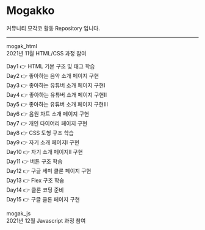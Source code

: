 # Mogakko

커뮤니티 모각코 활동 Repository 입니다.   
   
----------------------------------
mogak_html   
2021년 11월 HTML/CSS 과정 참여   

Day1 👉 HTML 기본 구조 및 태그 학습   
Day2 👉 좋아하는 음악 소개 페이지 구현   
Day3 👉 좋아하는 유튜버 소개 페이지 구현I   
Day4 👉 좋아하는 유튜버 소개 페이지 구현II   
Day5 👉 좋아하는 유튜버 소개 페이지 구현III   
Day6 👉 음원 차트 소개 페이지 구현   
Day7 👉 개인 다이어리 페이지 구현   
Day8 👉 CSS 도형 구조 학습   
Day9 👉 자기 소개 페이지I 구현   
Day10 👉 자기 소개 페이지II 구현   
Day11 👉 버튼 구조 학습   
Day12 👉 구글 세미 클론 페이지 구현   
Day13 👉 Flex 구조 학습   
Day14 👉 클론 코딩 준비   
Day15 👉 구글 클론 페이지 구현   
   
mogak_js   
2021년 12월 Javascript 과정 참여   